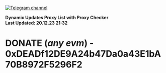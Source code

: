 [![Telegram channel](https://img.shields.io/endpoint?url=https://runkit.io/damiankrawczyk/telegram-badge/branches/master?url=https://t.me/n4z4v0d)](https://t.me/n4z4v0d) 

**Dynamic Updates Proxy List with Proxy Checker**  
**Last Updated: 20.12.23 21:32**

# DONATE (_any evm_) - 0xDEADf12DE9A24b47Da0a43E1bA70B8972F5296F2
